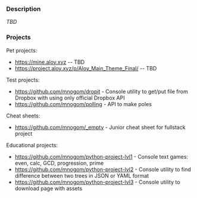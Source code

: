 ### Description
_TBD_

### Projects
Pet projects:
* https://mine.aloy.xyz -- TBD
* https://project.aloy.xyz/p/Aloy_Main_Theme_Final/ -- TBD

Test projects:
* https://github.com/mnogom/dropit - Console utility to get/put file from Dropbox with using only official Dropbox API
* https://github.com/mnogom/polling - API to make poles

Cheat sheets:
* https://github.com/mnogom/_empty - Junior cheat sheet for fullstack project

Educational projects:
* https://github.com/mnogom/python-project-lvl1 - Console text games: even, calc, GCD, progression, prime
* https://github.com/mnogom/python-project-lvl2 - Console utility to find difference between two trees in JSON or YAML format
* https://github.com/mnogom/python-project-lvl3 - Console utility to download page with assets




<!--
**mnogom/mnogom** is a ✨ _special_ ✨ repository because its `README.md` (this file) appears on your GitHub profile.

Here are some ideas to get you started:

- 🔭 I’m currently working on ...
- 🌱 I’m currently learning ...
- 👯 I’m looking to collaborate on ...
- 🤔 I’m looking for help with ...
- 💬 Ask me about ...
- 📫 How to reach me: ...
- 😄 Pronouns: ...
- ⚡ Fun fact: ...
-->

